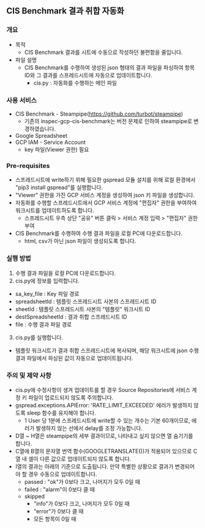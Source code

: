 ## **CIS Benchmark 결과 취합 자동화**

### 개요
- 목적
  * CIS Benchmark 결과를 시트에 수동으로 작성하던 불편함을 줄입니다.
- 파일 설명
  * CIS Benchmark를 수행하여 생성된 json 형태의 결과 파일을 파싱하여 항목 ID와 그 결과를 스프레드시트에 자동으로 업데이트합니다.
    * cis.py : 자동화를 수행하는 메인 파일

### 사용 서비스
- CIS Benchmark - Steampipe(https://github.com/turbot/steampipe)
  * 기존의 inspec-gcp-cis-benchmark는 버전 문제로 인하여 steampipe로 변경하였습니다.
- Google Spreadsheet
- GCP IAM - Service Account
  * key 파일(Viewer 권한) 필요

### Pre-requisites
- 스프레드시트에 write하기 위해 필요한 gspread 모듈 설치를 위해 로컬 환경에서 "pip3 install gspread"를 실행합니다.
- "Viewer" 권한을 가진 GCP 서비스 계정을 생성하여 json 키 파일을 생성합니다.
- 자동화를 수행할 스프레드시트에서 GCP 서비스 계정에 "편집자" 권한을 부여하여 워크시트를 업데이트하도록 합니다.
  * 스프레드시트 우측 상단 "공유" 버튼 클릭 > 서비스 계정 입력 > "편집자" 권한 부여
- CIS Benchmark를 수행하여 수행 결과 파일을 로컬 PC에 다운로드합니다.
  * html, csv가 아닌 json 파일이 생성되도록 합니다.

### 실행 방법

1. 수행 결과 파일을 로컬 PC에 다운로드합니다.
2. cis.py에 정보를 입력합니다.
 * sa_key_file : Key 파일 경로
 * spreadsheetId : 템플릿 스프레드시트 사본의 스프레드시트 ID
 * sheetId : 템플릿 스프레드시트 사본의 "템플릿" 워크시트 ID
 * destSpreadsheetId : 결과 취합 스프레드시트 ID
 * file : 수행 결과 파일 경로
3. cis.py를 실행합니다.
 * 템플릿 워크시트가 결과 취합 스프레드시트에 복사되며, 해당 워크시트에 json 수행 결과 파일에서 파싱된 값이 자동으로 업데이트됩니다.

### 주의 및 제약 사항
- cis.py에 수정사항이 생겨 업데이트를 할 경우 Source Repositories에 서비스 계정 키 파일이 업로드되지 않도록 주의합니다.
- gspread.exceptions.APIError: 'RATE_LIMIT_EXCEEDED' 에러가 발생하지 않도록 sleep 함수를 유지해야 합니다.
  * 1 User 당 1분에 스프레드시트에 write할 수 있는 개수는 기본 60개이므로, 에러가 발생하지 않는 선에서 delay를 조정 가능합니다.
- D열 ~ H열은 steampipe의 세부 결과이므로, 나타내고 싶지 않으면 열 숨기기를 합니다.
- C열에 B열의 문자열 번역 함수(GOOGLETRANSLATE())가 적용되어 있으므로 C열 내 셀이 다른 값으로 업데이트되지 않도록 합니다.
- I열의 결과는 아래의 기준으로 도출됩니다. 만약 특별한 상황으로 결과가 변경되어야 할 경우 수동으로 업데이트합니다.
  * passed : "ok"가 0보다 크고, 나머지가 모두 0일 때
  * failed : "alarm"이 0보다 클 때
  * skipped
    * "info"가 0보다 크고, 나머지가 모두 0일 때
    * "error"가 0보다 클 때
    * 모든 항목이 0일 때
